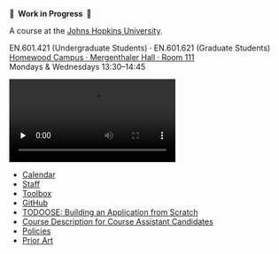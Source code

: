 **🚧  Work in Progress  🚧**

A course at the [Johns Hopkins University](https://www.jhu.edu).

EN.601.421 (Undergraduate Students) · EN.601.621 (Graduate Students)  
[Homewood Campus · Mergenthaler Hall · Room 111](https://www.jhu.edu/maps-directions/campus-map/)  
Mondays & Wednesdays 13:30–14:45

<video src="https://archive.org/download/jhu-oose/welcome-to-oose.mp4" controls preload="none"></video>

- [Calendar](/calendar)
- [Staff](/staff)
- [Toolbox](/toolbox)
- [GitHub](https://github.com/jhu-oose)
- [TODOOSE: Building an Application from Scratch](/todoose)
- [Course Description for Course Assistant Candidates](/course-description-for-course-assistant-candidates)
- [Policies](/policies)
- [Prior Art](/prior-art)
